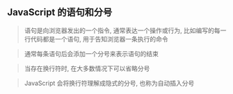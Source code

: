 ## JavaScript 的语句和分号

> 语句是向浏览器发出的一个指令, 通常表达一个操作或行为, 比如编写的每一行代码都是一个语句, 用于告知浏览器一条执行的命令

> 通常每条语句后会添加一个分号来表示语句的结束

> 当存在换行符时, 在大多数情况下可以省略分号

> JavaScript 会将换行符理解成隐式的分号, 也称为自动插入分号
